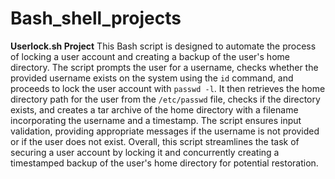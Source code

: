 # Bash_shell_projects
**Userlock.sh Project**
This Bash script is designed to automate the process of locking a user account and creating a backup of the user's home directory. The script prompts the user for a username, checks whether the provided username exists on the system using the `id` command, and proceeds to lock the user account with `passwd -l`. It then retrieves the home directory path for the user from the `/etc/passwd` file, checks if the directory exists, and creates a tar archive of the home directory with a filename incorporating the username and a timestamp. The script ensures input validation, providing appropriate messages if the username is not provided or if the user does not exist. Overall, this script streamlines the task of securing a user account by locking it and concurrently creating a timestamped backup of the user's home directory for potential restoration.
